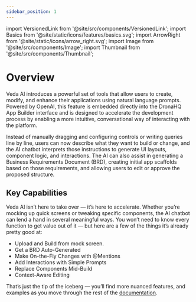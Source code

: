 ```yaml
---
sidebar_position: 1
---
```


import VersionedLink from '@site/src/components/VersionedLink';
import Basics from '@site/static/icons/features/basics.svg';
import ArrowRight from '@site/static/icons/arrow_right.svg';
import Image from '@site/src/components/Image'; 
import Thumbnail from '@site/src/components/Thumbnail';

# Overview

Veda AI introduces a powerful set of tools that allow users to create, modify, and enhance their applications using natural language prompts. Powered by OpenAI, this feature is embedded directly into the DronaHQ App Builder interface and is designed to accelerate the development process by enabling a more intuitive, conversational way of interacting with the platform.

Instead of manually dragging and configuring controls or writing queries line by line, users can now describe what they want to build or change, and the AI chatbot interprets those instructions to generate UI layouts, component logic, and interactions. The AI can also assist in generating a Business Requirements Document (BRD), creating initial app scaffolds based on those requirements, and allowing users to edit or approve the proposed structure.


## Key Capabilities

Veda AI isn’t here to take over — it’s here to accelerate. Whether you’re mocking up quick screens or tweaking specific components, the AI chatbot can lend a hand in several meaningful ways. You won’t need to know every function to get value out of it — but here are a few of the things it’s already pretty good at:

<!-- - Generate Screens by Just Describing Them -->
- Upload and Build from mock screen.
- Get a BRD Auto-Generated
- Make On-the-Fly Changes with @Mentions
- Add Interactions with Simple Prompts
- Replace Components Mid-Build
- Context-Aware Editing

That’s just the tip of the iceberg — you’ll find more nuanced features, and examples as you move through the rest of the [documentation](getting-started.md). 